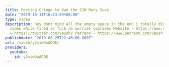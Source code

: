 ```yaml
---
title: Posting Cringe to Own the SJW Mary Sues
date: "2019-10-11T16:13:59+08:00"
type: video
description: hey dont mind all the empty space in the end i totally didnt edit this
  video while tired as fuck no worries comrades Website - https://www.vaush.gg/ Twitter
  - https://twitter.com/VaushV Patreon - https://www.patreon.com/vaush Donate - https://www.paypal.me/vaush
publishdate: "2019-08-25T22:46:00.000Z"
url: /vaush/y2viwDxADQE/
providers:
  youtube:
    id: y2viwDxADQE
---
```

